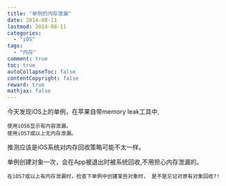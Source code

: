 ```yaml
---
title: "单例的内存泄漏"
date: 2014-08-11
lastmod: 2014-08-11
categories:
  - "iOS"
tags:
  - "内存"
comment: true
toc: true
autoCollapseToc: false
contentCopyright: false
reward: true
mathjax: false
---
```


今天发现iOS上的单例，在苹果自带memory leak工具中,

    使用iOS6显示有内容泄漏。
    使用iOS7或以上无内存泄漏。
    
推测应该是iOS系统对内存回收策略可能不太一样。


单例创建对象一次，会在App被退出时被系统回收,不用担心内存泄漏的。

    在iOS7或以上有内存泄漏时，检查下单例中创建某些对象时， 是不是忘记对原有对象回收?!
